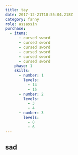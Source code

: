 ```yaml
---
title: tay
date: 2017-12-21T10:55:04.218Z
category: fanny
role: assassin
purchase:
  - items:
      - cursed sword
      - cursed sword
      - cursed sword
      - cursed sword
      - cursed sword
      - cursed sword
    phase: 1
    skills:
      - number: 1
        levels:
          - 14
          - 15
      - number: 2
        levels:
          - 3
          - 4
      - number: 3
        levels:
          - 8
          - 6
---
```

## sad
